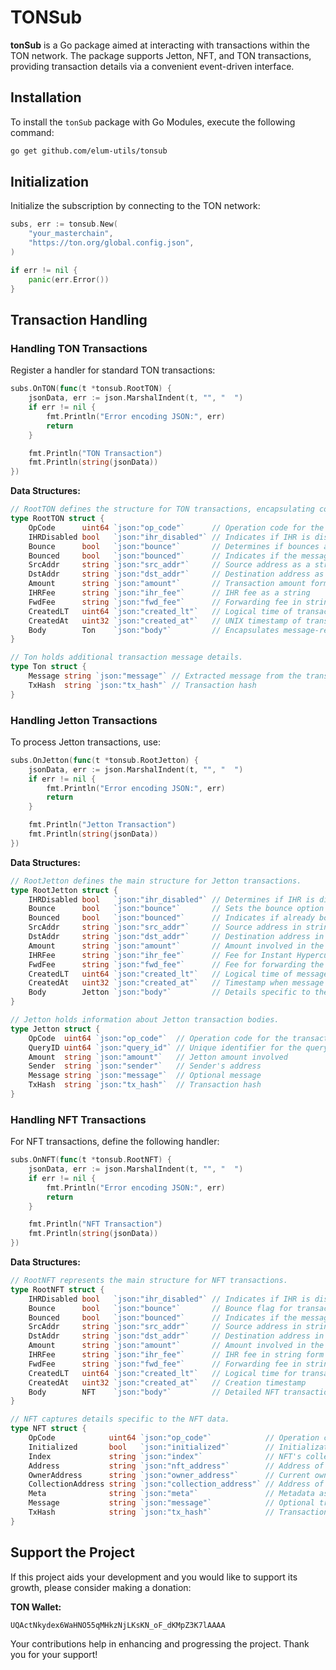 # TONSub

**tonSub** is a Go package aimed at interacting with transactions within the TON network. The package supports Jetton, NFT, and TON transactions, providing transaction details via a convenient event-driven interface.

## Installation

To install the `tonSub` package with Go Modules, execute the following command:

```bash
go get github.com/elum-utils/tonsub
```

## Initialization

Initialize the subscription by connecting to the TON network:

```go
subs, err := tonsub.New(
    "your_masterchain",
    "https://ton.org/global.config.json",
)

if err != nil {
    panic(err.Error())
}
```

## Transaction Handling

### Handling TON Transactions

Register a handler for standard TON transactions:

```go
subs.OnTON(func(t *tonsub.RootTON) {
    jsonData, err := json.MarshalIndent(t, "", "  ")
    if err != nil {
        fmt.Println("Error encoding JSON:", err)
        return
    }

    fmt.Println("TON Transaction")
    fmt.Println(string(jsonData))
})
```

**Data Structures:**

```go
// RootTON defines the structure for TON transactions, encapsulating core transaction data.
type RootTON struct {
    OpCode      uint64 `json:"op_code"`      // Operation code for the transaction type
    IHRDisabled bool   `json:"ihr_disabled"` // Indicates if IHR is disabled
    Bounce      bool   `json:"bounce"`       // Determines if bounces are enabled
    Bounced     bool   `json:"bounced"`      // Indicates if the message has bounced back
    SrcAddr     string `json:"src_addr"`     // Source address as a string
    DstAddr     string `json:"dst_addr"`     // Destination address as a string
    Amount      string `json:"amount"`       // Transaction amount formatted as a string
    IHRFee      string `json:"ihr_fee"`      // IHR fee as a string
    FwdFee      string `json:"fwd_fee"`      // Forwarding fee in string format
    CreatedLT   uint64 `json:"created_lt"`   // Logical time of transaction creation
    CreatedAt   uint32 `json:"created_at"`   // UNIX timestamp of transaction creation
    Body        Ton    `json:"body"`         // Encapsulates message-related data
}

// Ton holds additional transaction message details.
type Ton struct {
    Message string `json:"message"` // Extracted message from the transaction payload
    TxHash  string `json:"tx_hash"` // Transaction hash
}
```

### Handling Jetton Transactions

To process Jetton transactions, use:

```go
subs.OnJetton(func(t *tonsub.RootJetton) {
    jsonData, err := json.MarshalIndent(t, "", "  ")
    if err != nil {
        fmt.Println("Error encoding JSON:", err)
        return
    }

    fmt.Println("Jetton Transaction")
    fmt.Println(string(jsonData))
})
```

**Data Structures:**

```go
// RootJetton defines the main structure for Jetton transactions.
type RootJetton struct {
    IHRDisabled bool   `json:"ihr_disabled"` // Determines if IHR is disabled
    Bounce      bool   `json:"bounce"`       // Sets the bounce option for the message
    Bounced     bool   `json:"bounced"`      // Indicates if already bounced
    SrcAddr     string `json:"src_addr"`     // Source address in string format
    DstAddr     string `json:"dst_addr"`     // Destination address in string format
    Amount      string `json:"amount"`       // Amount involved in the transaction
    IHRFee      string `json:"ihr_fee"`      // Fee for Instant Hypercube Routing
    FwdFee      string `json:"fwd_fee"`      // Fee for forwarding the message
    CreatedLT   uint64 `json:"created_lt"`   // Logical time of message creation
    CreatedAt   uint32 `json:"created_at"`   // Timestamp when message was created
    Body        Jetton `json:"body"`         // Details specific to the Jetton transaction
}

// Jetton holds information about Jetton transaction bodies.
type Jetton struct {
    OpCode  uint64 `json:"op_code"`  // Operation code for the transaction
    QueryID uint64 `json:"query_id"` // Unique identifier for the query
    Amount  string `json:"amount"`   // Jetton amount involved
    Sender  string `json:"sender"`   // Sender's address
    Message string `json:"message"`  // Optional message
    TxHash  string `json:"tx_hash"`  // Transaction hash
}
```

### Handling NFT Transactions

For NFT transactions, define the following handler:

```go
subs.OnNFT(func(t *tonsub.RootNFT) {
    jsonData, err := json.MarshalIndent(t, "", "  ")
    if err != nil {
        fmt.Println("Error encoding JSON:", err)
        return
    }

    fmt.Println("NFT Transaction")
    fmt.Println(string(jsonData))
})
```

**Data Structures:**

```go
// RootNFT represents the main structure for NFT transactions.
type RootNFT struct {
    IHRDisabled bool   `json:"ihr_disabled"` // Indicates if IHR is disabled
    Bounce      bool   `json:"bounce"`       // Bounce flag for transaction messages
    Bounced     bool   `json:"bounced"`      // Indicates if the message has bounced
    SrcAddr     string `json:"src_addr"`     // Source address in string form
    DstAddr     string `json:"dst_addr"`     // Destination address in string form
    Amount      string `json:"amount"`       // Amount involved in the transaction
    IHRFee      string `json:"ihr_fee"`      // IHR fee in string form
    FwdFee      string `json:"fwd_fee"`      // Forwarding fee in string form
    CreatedLT   uint64 `json:"created_lt"`   // Logical time for transaction creation
    CreatedAt   uint32 `json:"created_at"`   // Creation timestamp
    Body        NFT    `json:"body"`         // Detailed NFT transaction data
}

// NFT captures details specific to the NFT data.
type NFT struct {
    OpCode            uint64 `json:"op_code"`            // Operation code for handling
    Initialized       bool   `json:"initialized"`        // Initialization status
    Index             string `json:"index"`              // NFT's collection index
    Address           string `json:"nft_address"`        // Address of the NFT entity
    OwnerAddress      string `json:"owner_address"`      // Current owner's address
    CollectionAddress string `json:"collection_address"` // Address of NFT collection
    Meta              string `json:"meta"`               // Metadata associated with the NFT
    Message           string `json:"message"`            // Optional transaction message
    TxHash            string `json:"tx_hash"`            // Transaction hash value
}
```

## Support the Project

If this project aids your development and you would like to support its growth, please consider making a donation:

**TON Wallet:** 
```
UQActNkydex6WaHNO55qMHkzNjLKsKN_oF_dKMpZ3K7lAAAA
```

Your contributions help in enhancing and progressing the project. Thank you for your support!